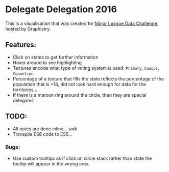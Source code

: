 # Delegate Delegation 2016 
This is a visualisation that was created for [Major League Data Challenge](http://www.majorleaguedatachallenge.com/), hosted by Graphistry.

## Features:
* Click on states to get further information
* Hover around to see highlighting
* Textures encode what type of voting system is used: `Primary`, `Caucus`, `Convetion`
* Percentage of a texture that fills the state reflects the percentage of the population that is +18, did not look hard enough for data for the territories...
* If there is a maroon ring around the circle, then they are special delegates


## TODO:
* All notes are done inline... awk
* Transpile ES6 code to ES5...

### Bugs:
* Use custom tooltips as if click on circle stack rather than state the tooltip will appear in the wrong area.
